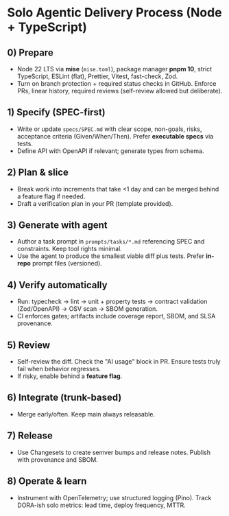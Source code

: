 # Solo Agentic Delivery Process (Node + TypeScript)

## 0) Prepare
- Node 22 LTS via **mise** (`mise.toml`), package manager **pnpm 10**, strict TypeScript, ESLint (flat), Prettier, Vitest, fast-check, Zod.
- Turn on branch protection + required status checks in GitHub. Enforce PRs, linear history, required reviews (self-review allowed but deliberate).

## 1) Specify (SPEC-first)
- Write or update `specs/SPEC.md` with clear scope, non-goals, risks, acceptance criteria (Given/When/Then). Prefer **executable specs** via tests.
- Define API with OpenAPI if relevant; generate types from schema.

## 2) Plan & slice
- Break work into increments that take <1 day and can be merged behind a feature flag if needed.
- Draft a verification plan in your PR (template provided).

## 3) Generate with agent
- Author a task prompt in `prompts/tasks/*.md` referencing SPEC and constraints. Keep tool rights minimal.
- Use the agent to produce the smallest viable diff plus tests. Prefer **in-repo** prompt files (versioned).

## 4) Verify automatically
- Run: typecheck → lint → unit + property tests → contract validation (Zod/OpenAPI) → OSV scan → SBOM generation.
- CI enforces gates; artifacts include coverage report, SBOM, and SLSA provenance.

## 5) Review
- Self-review the diff. Check the "AI usage" block in PR. Ensure tests truly fail when behavior regresses.
- If risky, enable behind a **feature flag**.

## 6) Integrate (trunk-based)
- Merge early/often. Keep main always releasable.

## 7) Release
- Use Changesets to create semver bumps and release notes. Publish with provenance and SBOM.

## 8) Operate & learn
- Instrument with OpenTelemetry; use structured logging (Pino). Track DORA-ish solo metrics: lead time, deploy frequency, MTTR.
